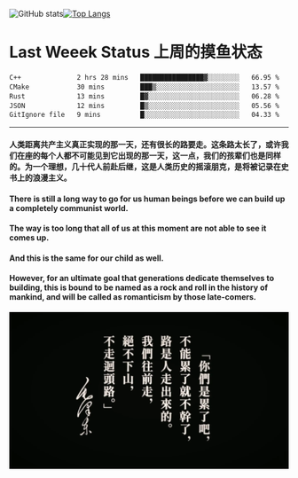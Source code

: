 ![GitHub stats](https://github-readme-stats.vercel.app/api?username=Mundanity-fc&hide=stars&count_private=true&show_icons=true&theme=prussian)[![Top Langs](https://github-readme-stats.vercel.app/api/top-langs/?username=Mundanity-fc&hide=javascript,html,css,blade&layout=compact&theme=prussian)](https://github.com/anuraghazra/github-readme-stats)

# Last Weeek Status 上周的摸鱼状态
<!--START_SECTION:waka-->

```txt
C++              2 hrs 28 mins   ████████████████▓░░░░░░░░   66.95 %
CMake            30 mins         ███▒░░░░░░░░░░░░░░░░░░░░░   13.57 %
Rust             13 mins         █▓░░░░░░░░░░░░░░░░░░░░░░░   06.28 %
JSON             12 mins         █▒░░░░░░░░░░░░░░░░░░░░░░░   05.56 %
GitIgnore file   9 mins          █░░░░░░░░░░░░░░░░░░░░░░░░   04.33 %
```

<!--END_SECTION:waka-->

---

#### 人类距离共产主义真正实现的那一天，还有很长的路要走。这条路太长了，或许我们在座的每个人都不可能见到它出现的那一天，这一点，我们的孩辈们也是同样的。为一个理想，几十代人前赴后继，这是人类历史的摇滚朋克，是将被记录在史书上的浪漫主义。

#### There is still a long way to go for us human beings before we can build up a completely communist world.
#### The way is too long that all of us at this moment are not able to see it comes up.
#### And this is the same for our child as well.
#### However, for an ultimate goal that generations dedicate themselves to building, this is bound to be named as a rock and roll in the history of mankind, and will be called as romanticism by those late-comers.

![HeSays](./HeSays.webp)
